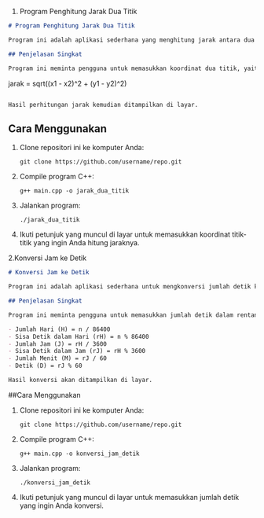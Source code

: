 1. Program Penghitung Jarak Dua Titik
```markdown
# Program Penghitung Jarak Dua Titik

Program ini adalah aplikasi sederhana yang menghitung jarak antara dua titik dalam koordinat kartesian. Program ini ditulis dalam bahasa C++ dan menggunakan fungsi `sqrt` (akar kuadrat) dan `pow` (pangkat) dari pustaka `<cmath>`.

## Penjelasan Singkat

Program ini meminta pengguna untuk memasukkan koordinat dua titik, yaitu `(x1, y1)` dan `(x2, y2)`. Kemudian, program menghitung jarak antara kedua titik tersebut dengan menggunakan rumus jarak Euclidean:

```
jarak = sqrt((x1 - x2)^2 + (y1 - y2)^2)
```

Hasil perhitungan jarak kemudian ditampilkan di layar.
```
## Cara Menggunakan

1) Clone repositori ini ke komputer Anda:

   ```shell
   git clone https://github.com/username/repo.git
   ```

2) Compile program C++:

   ```shell
   g++ main.cpp -o jarak_dua_titik
   ```

3) Jalankan program:

   ```shell
   ./jarak_dua_titik
   ```

4) Ikuti petunjuk yang muncul di layar untuk memasukkan koordinat titik-titik yang ingin Anda hitung jaraknya.






2.Konversi Jam ke Detik
```markdown
# Konversi Jam ke Detik

Program ini adalah aplikasi sederhana untuk mengkonversi jumlah detik ke dalam format jam, menit, dan detik. Program ini ditulis dalam bahasa C++.

## Penjelasan Singkat

Program ini meminta pengguna untuk memasukkan jumlah detik dalam rentang 0 hingga 999999. Kemudian, program akan mengkonversi jumlah detik tersebut ke dalam format hari, jam, menit, dan detik. Berikut adalah rumus yang digunakan:

- Jumlah Hari (H) = n / 86400
- Sisa Detik dalam Hari (rH) = n % 86400
- Jumlah Jam (J) = rH / 3600
- Sisa Detik dalam Jam (rJ) = rH % 3600
- Jumlah Menit (M) = rJ / 60
- Detik (D) = rJ % 60

Hasil konversi akan ditampilkan di layar.

```
##Cara Menggunakan

1) Clone repositori ini ke komputer Anda:

   ```shell
   git clone https://github.com/username/repo.git
   ```

2) Compile program C++:

   ```shell
   g++ main.cpp -o konversi_jam_detik
   ```

3) Jalankan program:

   ```shell
   ./konversi_jam_detik
   ```

4) Ikuti petunjuk yang muncul di layar untuk memasukkan jumlah detik yang ingin Anda konversi.

